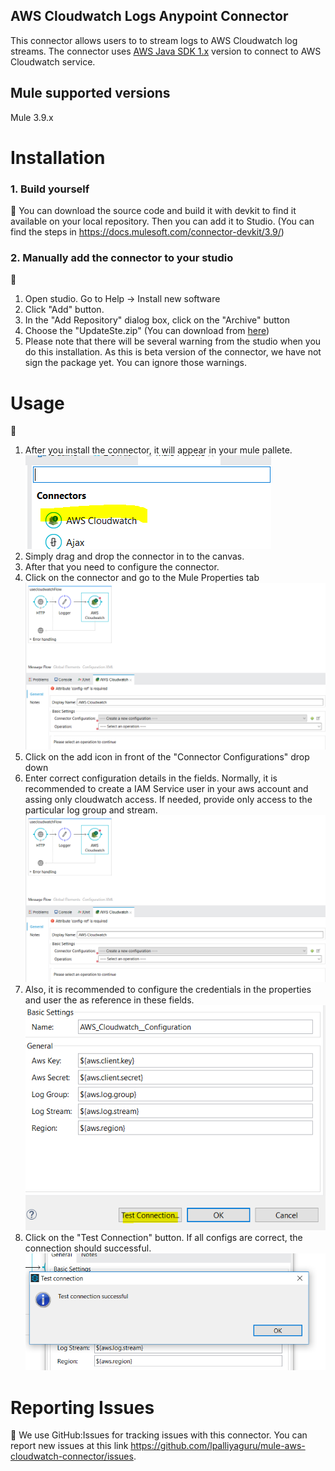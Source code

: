 ## AWS Cloudwatch Logs Anypoint Connector

This connector allows users to  to stream logs to AWS Cloudwatch log streams. The connector uses [AWS Java SDK 1.x](https://docs.aws.amazon.com/AWSJavaSDK/latest/javadoc/index.html) version to connect to AWS Cloudwatch service. 

## Mule supported versions

Mule 3.9.x


# Installation 
### 1. Build yourself
 :muscle:
You can download the source code and build it with devkit to find it available on your local repository. Then you can add it to Studio. 
(You can find the steps in https://docs.mulesoft.com/connector-devkit/3.9/)

### 2. Manually add the connector to your studio 
:hammer:
1. Open studio. Go to Help -> Install new software
2. Click "Add" button. 
3. In the "Add Repository" dialog box, click on the  "Archive" button
4. Choose the "UpdateSte.zip" (You can download from [here](https://github.com/lpalliyaguru/mule-aws-cloudwatch-connector/raw/master/demo/UpdateSite.zip))
5. Please note that there will be several warning from the studio when you do this installation. As this is beta version of the connector, we have not sign the package yet. You can ignore those warnings. 

# Usage 
:ledger:
1. After you install the connector, it will appear in your mule pallete.
![](https://github.com/lpalliyaguru/mule-aws-cloudwatch-connector/raw/master/images/in-mule-pallete.PNG)
2. Simply drag and drop the connector in to the canvas. 
3. After that you need to configure the connector. 
4. Click on the connector and go to the Mule Properties tab
![](https://github.com/lpalliyaguru/mule-aws-cloudwatch-connector/raw/master/images/in-config-pallete.PNG)
5. Click on the add icon in front of the "Connector Configurations" drop down
6. Enter correct configuration details in the fields. Normally, it is recommended to create a IAM Service user in your aws account and assing only cloudwatch access. If needed, provide only access to the particular log group and stream. 
![](https://github.com/lpalliyaguru/mule-aws-cloudwatch-connector/raw/master/images/in-config-pallete.PNG)
7. Also, it is recommended to configure the credentials in the properties and user the as reference in these fields. 
![](https://github.com/lpalliyaguru/mule-aws-cloudwatch-connector/raw/master/images/test-connection.PNG)
8. Click on the "Test Connection" button. If all configs are correct, the connection should successful. 
![](https://github.com/lpalliyaguru/mule-aws-cloudwatch-connector/raw/master/images/connection-success.PNG)



# Reporting Issues 
:construction:
We use GitHub:Issues for tracking issues with this connector. You can report new issues at this link https://github.com/lpalliyaguru/mule-aws-cloudwatch-connector/issues.

